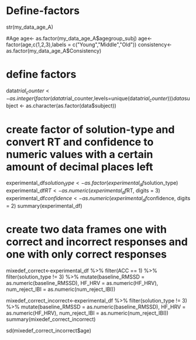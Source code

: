 # Define-factors
str(my_data_age_A)

#Age
age<- as.factor(my_data_age_A$agegroup_subj)
age<- factor(age,c(1,2,3),labels = c("Young","Middle","Old"))
consistency<- as.factor(my_data_age_A$Consistency)

# define factors
data$trial_counter <- as.integer(factor(data$trial_counter,levels=unique(data$trial_counter))) 
data$subject <- as.character(as.factor(data$subject))

# create factor of solution-type and convert RT and confidence to numeric values with a certain amount of decimal places left
experimental_df$solution_type<-as.factor(experimental_df$solution_type)
experimental_df$RT<-as.numeric(experimental_df$RT, digits = 3)
experimental_df$confidence<-as.numeric(experimental_df$confidence, digits = 2)
summary(experimental_df)

# create two data frames one with correct and incorrect responses and one with only correct responses
mixedef_correct<-experimental_df %>%
  filter(ACC == 1) %>% 
  filter(solution_type != 3) %>% 
  mutate(baseline_RMSSD = as.numeric(baseline_RMSSD),
         HF_HRV = as.numeric(HF_HRV),
         num_reject_IBI = as.numeric(num_reject_IBI))

mixedef_correct_incorrect<-experimental_df %>%
  filter(solution_type != 3) %>% 
  mutate(baseline_RMSSD = as.numeric(baseline_RMSSD),
         HF_HRV = as.numeric(HF_HRV),
         num_reject_IBI = as.numeric(num_reject_IBI))
summary(mixedef_correct_incorrect)

sd(mixedef_correct_incorrect$age)
